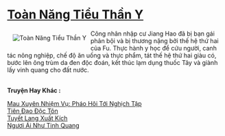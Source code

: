 <a href="https://truyentiki.com/toan-nang-tieu-than-y.31701/" title="Toàn Năng Tiểu Thần Y"><h1>Toàn Năng Tiểu Thần Y</h1></a><div style="display:table"><img align="right" style="float: left; padding: 10px;" src="https://truyentiki.com/a/img/str/src/31701.jpg" alt="Toàn Năng Tiểu Thần Y">Công nhân nhập cư Jiang Hao đã bị bạn gái phản bội và bị thương nặng bởi thế hệ thứ hai của Fu. Thực hành y học để cứu người, canh tác nông nghiệp, chế độ ăn uống và thực phẩm, tát thế hệ thứ hai giàu có, bước lên ông trùm da đen độc đoán, kết thúc lạm dụng thuốc Tây và giành lấy vinh quang cho đất nước.</div><p><br><b>Truyện Hay Khác :</b></p><a href="https://truyentiki.com/mau-xuyen-nhiem-vu-phao-hoi-toi-nghich-tap.31700/" alt="Mau Xuyên Nhiệm Vụ: Pháo Hôi Tới Nghịch Tập">Mau Xuyên Nhiệm Vụ: Pháo Hôi Tới Nghịch Tập</a><br/><a href="https://wikitruyen.wordpress.com/2020/06/23/tien-dao-doc-ton/" alt="Tiên Đạo Độc Tôn">Tiên Đạo Độc Tôn</a><br/><a href="https://wikitruyen.wordpress.com/2020/06/23/tuyet-lang-xuat-kich/" alt="Tuyết Lang Xuất Kích">Tuyết Lang Xuất Kích</a><br/><a href="https://github.com/nownovels/topcv/tree/master/truyenhay/31962/README.md" alt="Ngươi Ái Như Tinh Quang">Ngươi Ái Như Tinh Quang</a><br/>